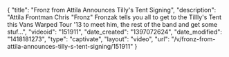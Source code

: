 {
    "title": "Fronz from Attila Announces Tilly's Tent Signing",
    "description": "Attila Frontman Chris \"Fronz\" Fronzak tells you all to get to the Tillly's Tent this Vans Warped Tour '13 to meet him, the rest of the band and get some stuf...",
    "videoid": "151911",
    "date_created": "1397072624",
    "date_modified": "1418181273",
    "type": "captivate",
    "layout": "video",
    "url": "\/v\/fronz-from-attila-announces-tilly-s-tent-signing\/151911"
}